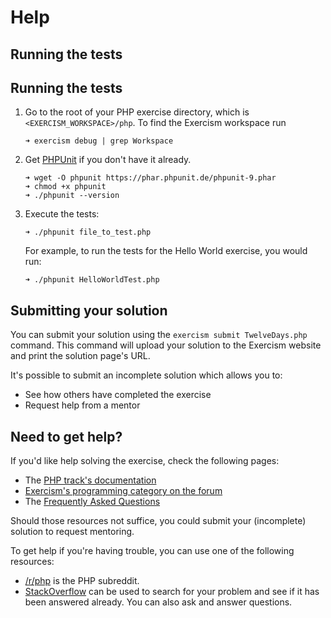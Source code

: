 # Help

## Running the tests

## Running the tests

1. Go to the root of your PHP exercise directory, which is `<EXERCISM_WORKSPACE>/php`.
   To find the Exercism workspace run

       ➜ exercism debug | grep Workspace

1. Get [PHPUnit] if you don't have it already.

       ➜ wget -O phpunit https://phar.phpunit.de/phpunit-9.phar
       ➜ chmod +x phpunit
       ➜ ./phpunit --version

2. Execute the tests:

       ➜ ./phpunit file_to_test.php

   For example, to run the tests for the Hello World exercise, you would run:

       ➜ ./phpunit HelloWorldTest.php

[PHPUnit]: https://phpunit.de

## Submitting your solution

You can submit your solution using the `exercism submit TwelveDays.php` command.
This command will upload your solution to the Exercism website and print the solution page's URL.

It's possible to submit an incomplete solution which allows you to:

- See how others have completed the exercise
- Request help from a mentor

## Need to get help?

If you'd like help solving the exercise, check the following pages:

- The [PHP track's documentation](https://exercism.org/docs/tracks/php)
- [Exercism's programming category on the forum](https://forum.exercism.org/c/programming/5)
- The [Frequently Asked Questions](https://exercism.org/docs/using/faqs)

Should those resources not suffice, you could submit your (incomplete) solution to request mentoring.

To get help if you're having trouble, you can use one of the following resources:

 - [/r/php](https://www.reddit.com/r/php) is the PHP subreddit.
 - [StackOverflow](https://stackoverflow.com/questions/tagged/php) can be used to search for your problem and see if it has been answered already. You can also ask and answer questions.